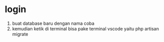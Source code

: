# login
1. buat database baru dengan nama coba
2. kemudian ketik di terminal bisa pake terminal vscode  yaitu php artisan migrate

